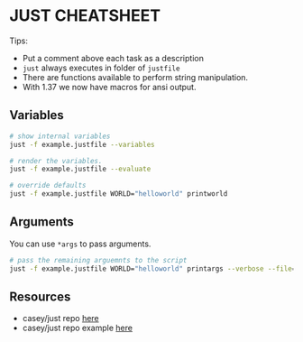 # JUST CHEATSHEET

Tips:

* Put a comment above each task as a description  
* `just` always executes in folder of `justfile`
* There are functions available to perform string manipulation.
* With 1.37 we now have macros for ansi output.  

## Variables

```sh
# show internal variables
just -f example.justfile --variables

# render the variables. 
just -f example.justfile --evaluate

# override defaults
just -f example.justfile WORLD="helloworld" printworld
```

## Arguments

You can use `*args` to pass arguments.  

```sh
# pass the remaining arguemnts to the script
just -f example.justfile WORLD="helloworld" printargs --verbose --file=./file.txt
```

## Resources

* casey/just repo [here](https://github.com/casey/just)  
* casey/just repo example [here](https://github.com/casey/just/blob/master/justfile)  
